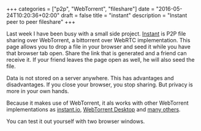 +++
categories = ["p2p", "WebTorrent", "fileshare"]
date = "2016-05-24T10:20:36+02:00"
draft = false
title = "instant"
description = "Instant peer to peer fileshare"
+++

Last week I have been busy with a small side project. [Instant](http://instant.h.steefmin.xyz) is P2P file sharing over WebTorrent, a bittorrent over WebRTC implementation. This page allows you to drop a file in your browser and seed it while you have that browser tab open. Share the link that is generated and a friend can receive it. If your friend leaves the page open as well, he will also seed the file. 

Data is not stored on a server anywhere. This has advantages and disadvantages. If you close your browser, you stop sharing. But privacy is more in your own hands. 

Because it makes use of WebTorrent, it als works with other WebTorrent implementations as [instant.io](http://instant.io), [WebTorrent Desktop](https://webtorrent.io/desktop) and [many others](https://github.com/feross/webtorrent/blob/master/docs/faq.md#who-is-using-webtorrent-today).

You can test it out yourself with two browser windows. 
